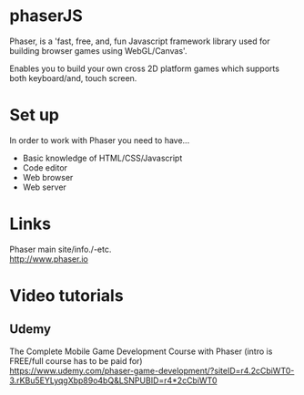 # phaserJS
Phaser, is a 'fast, free, and, fun Javascript framework library used for building browser games using WebGL/Canvas'.

Enables you to build your own cross 2D platform games which supports both keyboard/and, touch screen.  

# Set up

In order to work with Phaser you need to have...  

- Basic knowledge of HTML/CSS/Javascript
- Code editor
- Web browser
- Web server

# Links

Phaser main site/info./-etc.    
http://www.phaser.io  

# Video tutorials

## Udemy
The Complete Mobile Game Development Course with Phaser (intro is FREE/full course has to be paid for)   
https://www.udemy.com/phaser-game-development/?siteID=r4.2cCbiWT0-3.rKBu5EYLyqgXbp89o4bQ&LSNPUBID=r4*2cCbiWT0    



